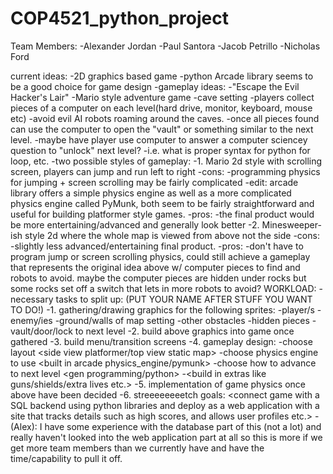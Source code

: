 # COP4521_python_project

Team Members:
-Alexander Jordan
-Paul Santora
-Jacob Petrillo
-Nicholas Ford


current ideas:
-2D graphics based game
    -python Arcade library seems to be a good choice for game design
    -gameplay ideas:
      -"Escape the Evil Hacker's Lair"
        -Mario style adventure game
        -cave setting
        -players collect pieces of a computer on each level(hard drive, monitor, keyboard, mouse etc)
        -avoid evil AI robots roaming around the caves.
        -once all pieces found can use the computer to open the "vault" or something similar to the next level.
        -maybe have player use computer to answer a computer sciencey question to "unlock" next level?
          -i.e. what is proper syntax for python for loop, etc.
        -two possible styles of gameplay:
            -1. Mario 2d style with scrolling screen, players can jump and run left to right
                -cons:
                    -programming physics for jumping + screen scrolling may be fairly complicated
                      -edit: arcade library offers a simple physics engine
                        as well as a more complicated physics engine called
                        PyMunk, both seem to be fairly straightforward and useful for building platformer style games.
                -pros:
                    -the final product would be more entertaining/advanced and generally look better
            -2. Minesweeper-ish style 2d where the whole map is viewed from above not the side
                -cons:
                    -slightly less advanced/entertaining final product.
                -pros:
                    -don't have to program jump or screen scrolling physics, could still achieve
                        a gameplay that represents the original idea above w/ computer pieces to find
                        and robots to avoid. maybe the computer pieces are hidden under rocks but some rocks
                        set off a switch that lets in more robots to avoid?
WORKLOAD:
  -necessary tasks to split up: (PUT YOUR NAME AFTER STUFF YOU WANT TO DO!)
    -1. gathering/drawing graphics for the following sprites:
      -player/s
      -enemy/ies
      -ground/walls of map setting
      -other obstacles
      -hidden pieces
      -vault/door/lock to next level
    -2. build above graphics into game once gathered
    -3. build menu/transition screens
    -4. gameplay design:
      -choose layout <side view platformer/top view static map>
      -choose physics engine to use <built in arcade physics_engine/pymunk>
      -choose how to advance to next level <gen programming/python>
      -<build in extras like guns/shields/extra lives etc.>
    -5. implementation of game physics once above have been decided
    -6. streeeeeeeetch goals:
        <connect game with a SQL backend using python libraries and
        deploy as a web application with a site that tracks details
        such as high scores, and allows user profiles etc.>
          -(Alex): I have some experience with the database part of this (not a lot) and really haven't looked into the web application part at all so this is more if we get more team members than we currently have and have the time/capability to pull it off.
